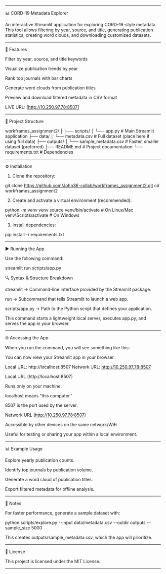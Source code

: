 


---

📊 CORD-19 Metadata Explorer

An interactive Streamlit application for exploring CORD-19-style metadata.
This tool allows filtering by year, source, and title, generating publication statistics, creating word clouds, and downloading customized datasets.


---

🚀 Features

Filter by year, source, and title keywords

Visualize publication trends by year

Rank top journals with bar charts

Generate word clouds from publication titles

Preview and download filtered metadata in CSV format

LIVE URL: [http://10.250.97.78:8507] 

---

📂 Project Structure

workframes_assignment2/
│
├── scripts/
│   └── app.py          # Main Streamlit application
├── data/
│   └── metadata.csv    # Full dataset (place here if using full data)
├── outputs/
│   └── sample_metadata.csv   # Faster, smaller dataset (preferred)
├── README.md           # Project documentation
└── requirements.txt    # Dependencies


---

⚙️ Installation

1. Clone the repository:

git clone https://github.com/John36-collab/workframes_assignment2.git
cd workframes_assignment2


2. Create and activate a virtual environment (recommended):

python -m venv venv
source venv/bin/activate    # On Linux/Mac
venv\Scripts\activate       # On Windows


3. Install dependencies:

pip install -r requirements.txt




---

▶️ Running the App

Use the following command:

streamlit run scripts/app.py

🔍 Syntax & Structure Breakdown

streamlit → Command-line interface provided by the Streamlit package.

run → Subcommand that tells Streamlit to launch a web app.

scripts/app.py → Path to the Python script that defines your application.


This command starts a lightweight local server, executes app.py, and serves the app in your browser.


---

🌐 Accessing the App

When you run the command, you will see something like this:

You can now view your Streamlit app in your browser.

Local URL: http://localhost:8507
Network URL: http://10.250.97.78:8507

Local URL (http://localhost:8507)

Runs only on your machine.

localhost means “this computer.”

8507 is the port used by the server.


Network URL (http://10.250.97.78:8507)

Accessible by other devices on the same network/WiFi.

Useful for testing or sharing your app within a local environment.




---

📊 Example Usage

Explore yearly publication counts.

Identify top journals by publication volume.

Generate a word cloud of publication titles.

Export filtered metadata for offline analysis.



---

📌 Notes

For faster performance, generate a sample dataset with:

python scripts/explore.py --input data/metadata.csv --outdir outputs --sample_size 5000

This creates outputs/sample_metadata.csv, which the app will prioritize.



---

📝 License

This project is licensed under the MIT License.


---
